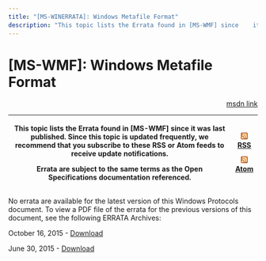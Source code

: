 ```yaml
---
title: "[MS-WINERRATA]: Windows Metafile Format"
description: "This topic lists the Errata found in [MS-WMF] since    it was last published. Since this topic is updated frequently, we recommend    that you"
---
```


# [MS-WMF]: Windows Metafile Format

<p align="right"><a href="https://msdn.microsoft.com/en-us/library/ee184589-56c5-48a3-94ae-15e95f8cb07f">msdn link</a></p>
<p> </p>

<table>
 <thead>
  <tr>
   <th>
   <p>This topic lists the Errata found in [MS-WMF] since
   it was last published. Since this topic is updated frequently, we recommend
   that you subscribe to these RSS or Atom feeds to receive update
   notifications.</p>
   <p>Errata are subject to the same terms as the
   Open Specifications documentation referenced.</p>
   </th>
   <th>
   <p><img id="Picture 23" src="ms-winerrata_files/image001.png" alt="rss feed icon"><a href="http://blogs.msdn.com/b/protocol_content_errata/rss.aspx">RSS</a> </p>
   <p><img id="Picture 24" src="ms-winerrata_files/image001.png" alt="rss feed icon"><a href="http://blogs.msdn.com/b/protocol_content_errata/atom.aspx">Atom</a> </p>
   <p> </p>
   </th>
  </tr>
 </thead>
</table>

<p>No errata are available for the latest version of this Windows
Protocols document. To view a PDF file of the errata for the previous versions
of this document, see the following ERRATA Archives:</p>

<p>October 16, 2015 - <a href="http://go.microsoft.com/fwlink/?LinkID=690377">Download</a></p>

<p>June 30, 2015 - <a href="http://go.microsoft.com/fwlink/?LinkId=617579">Download</a></p>


                